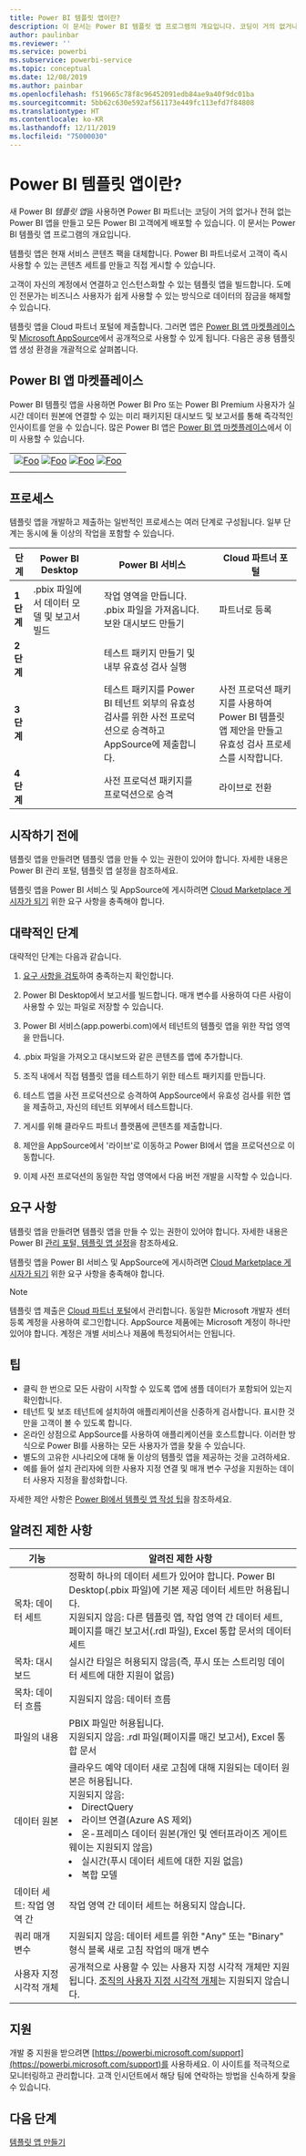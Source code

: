 ```yaml
---
title: Power BI 템플릿 앱이란?
description: 이 문서는 Power BI 템플릿 앱 프로그램의 개요입니다. 코딩이 거의 없거나 전혀 없는 Power BI 앱을 빌드하고 Power BI 고객에게 배포하는 방법을 알아봅니다.
author: paulinbar
ms.reviewer: ''
ms.service: powerbi
ms.subservice: powerbi-service
ms.topic: conceptual
ms.date: 12/08/2019
ms.author: painbar
ms.openlocfilehash: f519665c78f8c96452091edb84ae9a40f9dc01ba
ms.sourcegitcommit: 5bb62c630e592af561173e449fc113efd7f84808
ms.translationtype: HT
ms.contentlocale: ko-KR
ms.lasthandoff: 12/11/2019
ms.locfileid: "75000030"
---
```

# <a name="what-are-power-bi-template-apps"></a>Power BI 템플릿 앱이란?

새 Power BI *템플릿 앱*을 사용하면 Power BI 파트너는 코딩이 거의 없거나 전혀 없는 Power BI 앱을 만들고 모든 Power BI 고객에게 배포할 수 있습니다.  이 문서는 Power BI 템플릿 앱 프로그램의 개요입니다.

템플릿 앱은 현재 서비스 콘텐츠 팩을 대체합니다. Power BI 파트너로서 고객이 즉시 사용할 수 있는 콘텐츠 세트를 만들고 직접 게시할 수 있습니다.  

고객이 자신의 계정에서 연결하고 인스턴스화할 수 있는 템플릿 앱을 빌드합니다. 도메인 전문가는 비즈니스 사용자가 쉽게 사용할 수 있는 방식으로 데이터의 잠금을 해제할 수 있습니다.  

템플릿 앱을 Cloud 파트너 포털에 제출합니다. 그러면 앱은 [Power BI 앱 마켓플레이스](https://app.powerbi.com/getdata/services) 및 [Microsoft AppSource](https://appsource.microsoft.com/?product=power-bi)에서 공개적으로 사용할 수 있게 됩니다. 다음은 공용 템플릿 앱 생성 환경을 개괄적으로 살펴봅니다.

## <a name="power-bi-apps-marketplace"></a>Power BI 앱 마켓플레이스

Power BI 템플릿 앱을 사용하면 Power BI Pro 또는 Power BI Premium 사용자가 실시간 데이터 원본에 연결할 수 있는 미리 패키지된 대시보드 및 보고서를 통해 즉각적인 인사이트를 얻을 수 있습니다. 많은 Power BI 앱은 [Power BI 앱 마켓플레이스](https://app.powerbi.com/getdata/services)에서 이미 사용할 수 있습니다.

|  |
|     :---:      |
| [![Foo](./media/service-template-apps-overview/project-web.png)](https://app.powerbi.com/groups/me/getapps/services/office365mon.office365mon_powerbi_v3) [![Foo](./media/service-template-apps-overview/azure-backup.png)](https://app.powerbi.com/groups/me/getapps/services/pbi-azurebackup.pbi-azurebackup-template) [![Foo](./media/service-template-apps-overview/dynamics-sales.png)](https://app.powerbi.com/groups/me/getapps/services/microsoftdynsmb.businesscentral_sales) [![Foo](./media/service-template-apps-overview/forms-pro.png)](https://app.powerbi.com/groups/me/getapps/services/msfp.formsprocustomersatisfaction) |
|  |

## <a name="process"></a>프로세스
템플릿 앱을 개발하고 제출하는 일반적인 프로세스는 여러 단계로 구성됩니다. 일부 단계는 동시에 둘 이상의 작업을 포함할 수 있습니다.


| 단계 | Power BI Desktop |  |Power BI 서비스  |  |Cloud 파트너 포털  |
|---|--------|--|---------|---------|---------|
| **1단계** | .pbix 파일에서 데이터 모델 및 보고서 빌드 |  | 작업 영역을 만듭니다. .pbix 파일을 가져옵니다. 보완 대시보드 만들기  |  | 파트너로 등록 |
| **2단계** |  |  | 테스트 패키지 만들기 및 내부 유효성 검사 실행        |  | |
| **3단계** | |  | 테스트 패키지를 Power BI 테넌트 외부의 유효성 검사를 위한 사전 프로덕션으로 승격하고 AppSource에 제출합니다.  |  | 사전 프로덕션 패키지를 사용하여 Power BI 템플릿 앱 제안을 만들고 유효성 검사 프로세스를 시작합니다. |
| **4단계** | |  | 사전 프로덕션 패키지를 프로덕션으로 승격 |  | 라이브로 전환 |

## <a name="before-you-begin"></a>시작하기 전에

템플릿 앱을 만들려면 템플릿 앱을 만들 수 있는 권한이 있어야 합니다. 자세한 내용은 Power BI 관리 포털, 템플릿 앱 설정을 참조하세요. 

템플릿 앱을 Power BI 서비스 및 AppSource에 게시하려면 [Cloud Marketplace 게시자가 되기](https://docs.microsoft.com/azure/marketplace/become-publisher) 위한 요구 사항을 충족해야 합니다.
 
## <a name="high-level-steps"></a>대략적인 단계

대략적인 단계는 다음과 같습니다. 

1. [요구 사항을 검토](#requirements)하여 충족하는지 확인합니다. 

2. Power BI Desktop에서 보고서를 빌드합니다. 매개 변수를 사용하여 다른 사람이 사용할 수 있는 파일로 저장할 수 있습니다. 

3. Power BI 서비스(app.powerbi.com)에서 테넌트의 템플릿 앱을 위한 작업 영역을 만듭니다. 

4. .pbix 파일을 가져오고 대시보드와 같은 콘텐츠를 앱에 추가합니다. 

5. 조직 내에서 직접 템플릿 앱을 테스트하기 위한 테스트 패키지를 만듭니다. 

6. 테스트 앱을 사전 프로덕션으로 승격하여 AppSource에서 유효성 검사를 위한 앱을 제출하고, 자신의 테넌트 외부에서 테스트합니다. 

7. 게시를 위해 클라우드 파트너 플랫폼에 콘텐츠를 제출합니다. 

8. 제안을 AppSource에서 '라이브'로 이동하고 Power BI에서 앱을 프로덕션으로 이동합니다.

9. 이제 사전 프로덕션의 동일한 작업 영역에서 다음 버전 개발을 시작할 수 있습니다. 

## <a name="requirements"></a>요구 사항

템플릿 앱을 만들려면 템플릿 앱을 만들 수 있는 권한이 있어야 합니다. 자세한 내용은 Power BI [관리 포털, 템플릿 앱 설정](service-admin-portal.md#template-apps-settings)을 참조하세요. 

템플릿 앱을 Power BI 서비스 및 AppSource에 게시하려면 [Cloud Marketplace 게시자가 되기](https://docs.microsoft.com/azure/marketplace/become-publisher) 위한 요구 사항을 충족해야 합니다.
 > [!NOTE] 
 > 템플릿 앱 제출은 [Cloud 파트너 포털](https://cloudpartner.azure.com)에서 관리합니다. 동일한 Microsoft 개발자 센터 등록 계정을 사용하여 로그인합니다. AppSource 제품에는 Microsoft 계정이 하나만 있어야 합니다. 계정은 개별 서비스나 제품에 특정되어서는 안됩니다.

## <a name="tips"></a>팁 

- 클릭 한 번으로 모든 사람이 시작할 수 있도록 앱에 샘플 데이터가 포함되어 있는지 확인합니다. 
- 테넌트 및 보조 테넌트에 설치하여 애플리케이션을 신중하게 검사합니다. 표시한 것만을 고객이 볼 수 있도록 합니다. 
- 온라인 상점으로 AppSource를 사용하여 애플리케이션을 호스트합니다. 이러한 방식으로 Power BI를 사용하는 모든 사용자가 앱을 찾을 수 있습니다. 
- 별도의 고유한 시나리오에 대해 둘 이상의 템플릿 앱을 제공하는 것을 고려하세요. 
- 예를 들어 설치 관리자에 의한 사용자 지정 연결 및 매개 변수 구성을 지원하는 데이터 사용자 지정을 활성화합니다.

자세한 제안 사항은 [Power BI에서 템플릿 앱 작성 팁](service-template-apps-tips.md)을 참조하세요.

## <a name="known-limitations"></a>알려진 제한 사항

| 기능 | 알려진 제한 사항 |
|---------|---------|
|목차:  데이터 세트   | 정확히 하나의 데이터 세트가 있어야 합니다. Power BI Desktop(.pbix 파일)에 기본 제공 데이터 세트만 허용됩니다. <br>지원되지 않음: 다른 템플릿 앱, 작업 영역 간 데이터 세트, 페이지를 매긴 보고서(.rdl 파일), Excel 통합 문서의 데이터 세트 |
|목차: 대시보드 | 실시간 타일은 허용되지 않음(즉, 푸시 또는 스트리밍 데이터 세트에 대한 지원이 없음) |
|목차: 데이터 흐름 | 지원되지 않음: 데이터 흐름 |
|파일의 내용 | PBIX 파일만 허용됩니다. <br>지원되지 않음: .rdl 파일(페이지를 매긴 보고서), Excel 통합 문서   |
| 데이터 원본 | 클라우드 예약 데이터 새로 고침에 대해 지원되는 데이터 원본은 허용됩니다. <br>지원되지 않음: <li> DirectQuery</li><li>라이브 연결(Azure AS 제외)</li> <li>온-프레미스 데이터 원본(개인 및 엔터프라이즈 게이트웨이는 지원되지 않음)</li> <li>실시간(푸시 데이터 세트에 대한 지원 없음)</li> <li>복합 모델</li></ul> |
| 데이터 세트: 작업 영역 간 | 작업 영역 간 데이터 세트는 허용되지 않습니다.  |
| 쿼리 매개 변수 | 지원되지 않음: 데이터 세트를 위한 "Any" 또는 "Binary" 형식 블록 새로 고침 작업의 매개 변수 |
| 사용자 지정 시각적 개체 | 공개적으로 사용할 수 있는 사용자 지정 시각적 개체만 지원됩니다. [조직의 사용자 지정 시각적 개체](developer/power-bi-custom-visuals-organization.md)는 지원되지 않습니다. |

## <a name="support"></a>지원
개발 중 지원을 받으려면 [https://powerbi.microsoft.com/support](https://powerbi.microsoft.com/support)를 사용하세요. 이 사이트를 적극적으로 모니터링하고 관리합니다. 고객 인시던트에서 해당 팀에 연락하는 방법을 신속하게 찾을 수 있습니다.

## <a name="next-steps"></a>다음 단계

[템플릿 앱 만들기](service-template-apps-create.md)
